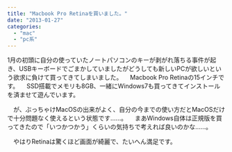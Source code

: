 ```yaml
---
title: "Macbook Pro Retinaを買いました。"
date: "2013-01-27"
categories: 
  - "mac"
  - "pc系"
---
```


1月の初頭に自分の使っていたノートパソコンのキーが剥がれ落ちる事件が起き、USBキーボードでごまかしていましたがどうしても新しいPCが欲しいという欲求に負けて買ってきてしまいました。 　Macbook Pro Retinaの15インチです。 　SSD搭載でメモリも8GB、一緒にWindows7も買ってきてインストールを済ませて遊んでいます。

　が、ぶっちゃけMacOSの出来がよく、自分の今までの使い方だとMacOSだけで十分問題なく使えるという状態です……。 　まあWindows自体は正規版を買ってきたので「いつかつかう」くらいの気持ちで考えれば良いのかな……。

　やはりRetinaは驚くほど画面が綺麗で、たいへん満足です。
